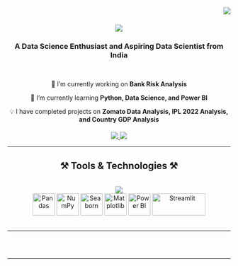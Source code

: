 <img align="right" src="https://visitor-badge.laobi.icu/badge?page_id=aniket-singh-profile" />

<h1 align="center">
    <img src="https://readme-typing-svg.herokuapp.com/?font=Righteous&size=35&center=true&vCenter=true&width=500&height=70&duration=4000&lines=Hi+There!+👋;+I'm+Aniket+Singh!;" />
</h1>

<h3 align="center">A Data Science Enthusiast and Aspiring Data Scientist from India</h3>

<br/>

<div align="center">
 
 🔭 I’m currently working on **Bank Risk Analysis**
 
 🌱 I’m currently learning **Python, Data Science, and Power BI**
 
 💡 I have completed projects on **Zomato Data Analysis, IPL 2022 Analysis, and Country GDP Analysis**

</div>
 
<div align="center" style="margin-top: 20px;"> 
  <a href="mailto:aniketbennett@gmail.com">
    <img src="https://img.shields.io/badge/Gmail-333333?style=for-the-badge&logo=gmail&logoColor=red" />
  </a>
  <a href="https://www.linkedin.com/in/aniket-singh-135a841bb/" target="_blank">
    <img src="https://img.shields.io/badge/LinkedIn-0077B5?style=for-the-badge&logo=linkedin&logoColor=white" target="_blank" />
  </a>
</div>

<hr/>

<h2 align="center">⚒️ Tools & Technologies ⚒️</h2>
<br/>
<div align="center">
    <img src="https://skillicons.dev/icons?i=python,mysql,vscode,github" />
    <div align="center">
    <!-- Pandas -->
    <img src="https://upload.wikimedia.org/wikipedia/commons/e/ed/Pandas_logo.svg" alt="Pandas" width="50" height="50" />
    <!-- NumPy -->
    <img src="https://upload.wikimedia.org/wikipedia/commons/3/31/NumPy_logo_2020.svg" alt="NumPy" width="50" height="50" />
    <!-- Seaborn -->
    <img src="https://seaborn.pydata.org/_images/logo-mark-lightbg.svg" alt="Seaborn" width="50" height="50" />
    <!-- Matplotlib -->
    <img src="https://matplotlib.org/_static/images/logo2.svg" alt="Matplotlib" width="50" height="50" />
    <!-- Power BI -->
    <img src="https://upload.wikimedia.org/wikipedia/commons/c/cf/New_Power_BI_Logo.svg" alt="Power BI" width="50" height="50" />
    <!-- Streamlit -->
    <img src="https://streamlit.io/images/brand/streamlit-logo-primary-colormark-darktext.png" alt="Streamlit" width="120" height="50" />
</div>

</div>

<br/>
<hr/>


<br/><br/>

<hr/>


<br/>
